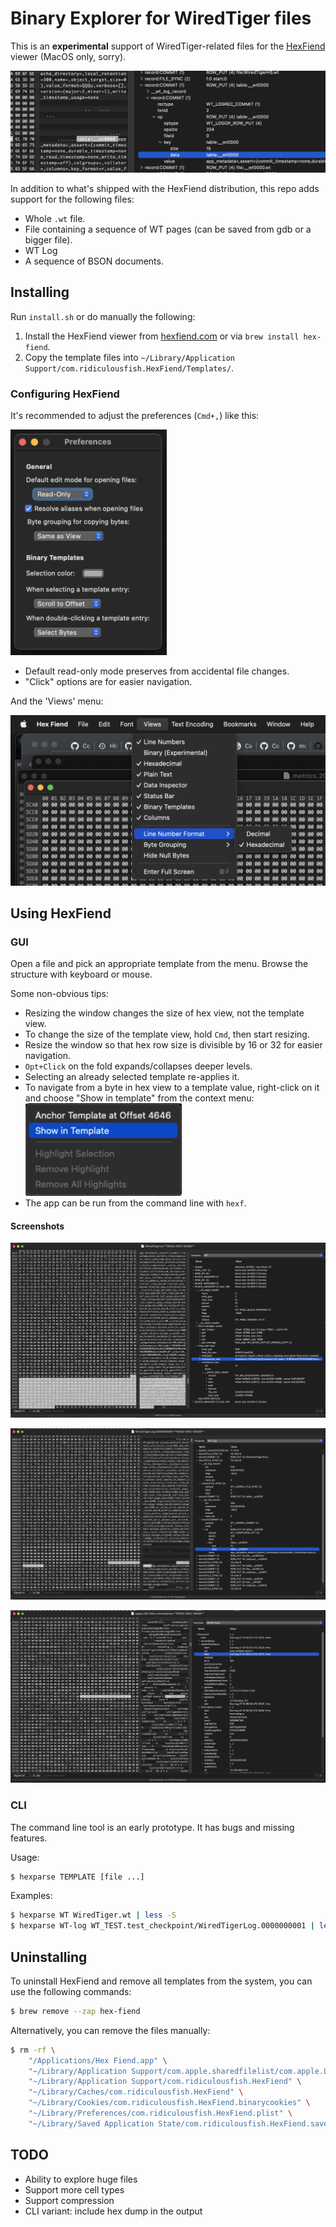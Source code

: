 # Binary Explorer for WiredTiger files

This is an **experimental** support of WiredTiger-related files for the [HexFiend](https://hexfiend.com/)
viewer (MacOS only, sorry).

![Screenshot](img/screenshot-small.png)

In addition to what's shipped with the HexFiend distribution,
this repo adds support for the following files:

* Whole `.wt` file.
* File containing a sequence of WT pages (can be saved from gdb or a bigger file).
* WT Log
* A sequence of BSON documents.

## Installing

Run `install.sh` or do manually the following:

1. Install the HexFiend viewer from [hexfiend.com](https://hexfiend.com/) or via `brew install hex-fiend`.
2. Copy the template files into `~/Library/Application Support/com.ridiculousfish.HexFiend/Templates/`.

### Configuring HexFiend

It's recommended to adjust the preferences (`Cmd+,`) like this:

<img alt="Preferences" src="img/prefs.png" width=250>

* Default read-only mode preserves from accidental file changes.
* "Click" options are for easier navigation.

And the 'Views' menu:

<img alt="Views menu" src="img/prefs-view.png" width=600>

## Using HexFiend

### GUI

Open a file and pick an appropriate template from the menu.
Browse the structure with keyboard or mouse.

Some non-obvious tips:

* Resizing the window changes the size of hex view, not the template view.
* To change the size of the template view, hold `Cmd`, then start resizing.
* Resize the window so that hex row size is divisible by 16 or 32 for easier navigation.
* `Opt+Click` on the fold expands/collapses deeper levels.
* Selecting an already selected template re-applies it.
* To navigate from a byte in hex view to a template value, right-click on it and choose
  "Show in template" from the context menu: \
  <img alt="Context menu" src="img/show-in-template.png" width=250>
* The app can be run from the command line with `hexf`.

#### Screenshots

![WT](img/wt.png)

![Log](img/log.png)

![BSON](img/bson.png)

### CLI

The command line tool is an early prototype. It has bugs and missing features.

Usage:

```bash
$ hexparse TEMPLATE [file ...]
```

Examples:

```bash
$ hexparse WT WiredTiger.wt | less -S
$ hexparse WT-log WT_TEST.test_checkpoint/WiredTigerLog.0000000001 | less -S
```

## Uninstalling

To uninstall HexFiend and remove all templates from the system, you can use the following commands:

```bash
$ brew remove --zap hex-fiend
```

Alternatively, you can remove the files manually:

```bash
$ rm -rf \
    "/Applications/Hex Fiend.app" \
    "~/Library/Application Support/com.apple.sharedfilelist/com.apple.LSSharedFileList.ApplicationRecentDocuments/com.ridiculousfish.hexfiend.sfl2" \
    "~/Library/Application Support/com.ridiculousfish.HexFiend" \
    "~/Library/Caches/com.ridiculousfish.HexFiend" \
    "~/Library/Cookies/com.ridiculousfish.HexFiend.binarycookies" \
    "~/Library/Preferences/com.ridiculousfish.HexFiend.plist" \
    "~/Library/Saved Application State/com.ridiculousfish.HexFiend.savedState"
```

## TODO

* Ability to explore huge files
* Support more cell types
* Support compression
* CLI variant: include hex dump in the output

